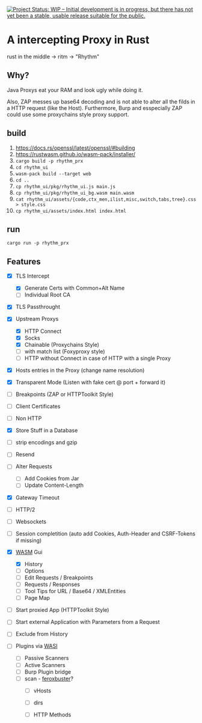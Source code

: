 [![Project Status: WIP – Initial development is in progress, but there has not yet been a stable, usable release suitable for the public.](https://www.repostatus.org/badges/latest/wip.svg)](https://www.repostatus.org/#wip)

# A intercepting Proxy in Rust

rust in the middle -> ritm -> "Rhythm"

## Why?
Java Proxys eat your RAM and look ugly while doing it.

Also, ZAP messes up base64 decoding and is not able to alter all the filds in a HTTP request (like the Host).
Furthermore, Burp and esspecially ZAP could use some proxychains style proxy support.

## build

1. https://docs.rs/openssl/latest/openssl/#building
2. https://rustwasm.github.io/wasm-pack/installer/
3. `cargo build -p rhythm_prx`
4. `cd rhythm_ui`
5. `wasm-pack build --target web`
6. `cd ..`
7. `cp rhythm_ui/pkg/rhythm_ui.js main.js`
8. `cp rhythm_ui/pkg/rhythm_ui_bg.wasm main.wasm`
9. `cat rhythm_ui/assets/{code,ctx_men,ilist,misc,switch,tabs,tree}.css > style.css`
10. `cp rhythm_ui/assets/index.html index.html`

## run

`cargo run -p rhythm_prx`

## Features

- [x] TLS Intercept
    - [x] Generate Certs with Common+Alt Name
    - [ ] Individual Root CA
- [x] TLS Passthrought
- [x] Upstream Proxys
    - [x] HTTP Connect
    - [x] Socks
    - [x] Chainable (Proxychains Style)
    - [ ] with match list (Foxyproxy style)
    - [ ] HTTP without Connect in case of HTTP with a single Proxy
- [x] Hosts entries in the Proxy (change name resolution)
- [x] Transparent Mode (Listen with fake cert @ port + forward it)
- [ ] Breakpoints (ZAP or HTTPToolkit Style)
- [ ] Client Certificates
- [ ] Non HTTP

- [x] Store Stuff in a Database
- [ ] strip encodings and gzip
- [ ] Resend
- [ ] Alter Requests
  - [ ] Add Cookies from Jar
  - [ ] Update Content-Length
- [x] Gateway Timeout
- [ ] HTTP/2
- [ ] Websockets
- [ ] Session completition (auto add Cookies, Auth-Header and CSRF-Tokens if missing)

- [x] [WASM](https://webassembly.org/) Gui
  - [x] History
  - [ ] Options
  - [ ] Edit Requests / Breakpoints
  - [ ] Requests / Responses
  - [ ] Tool Tips for URL / Base64 / XMLEntities
  - [ ] Page Map

- [ ] Start proxied App (HTTPToolkit Style)
- [ ] Start external Application with Parameters from a Request
- [ ] Exclude from History

- [ ] Plugins via [WASI](https://wasi.dev/)
  - [ ] Passive Scanners
  - [ ] Active Scanners
  - [ ] Burp Plugin bridge
  - [ ] scan - [feroxbuster](https://github.com/epi052/feroxbuster)?
    - [ ] vHosts
    - [ ] dirs
    - [ ] HTTP Methods

